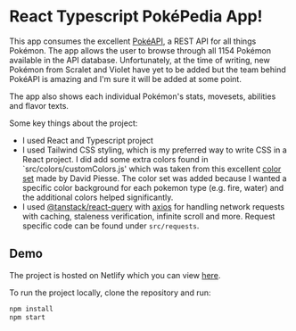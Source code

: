 # React Typescript PokéPedia App!

This app consumes the excellent [PokéAPI](https://pokeapi.co/), a REST API for all things Pokémon. The app allows the user to browse through all 1154 Pokémon available in the API database. Unfortunately, at the time of writing, new Pokémon from Scralet and Violet have yet to be added but the team behind PokéAPI is amazing and I'm sure it will be added at some point.

The app also shows each individual Pokémon's stats, movesets, abilities and flavor texts.

Some key things about the project:

-   I used React and Typescript project
-   I used Tailwind CSS styling, which is my preferred way to write CSS in a React project. I did add some extra colors found in `src/colors/customColors.js' which was taken from this excellent [color set](https://davidpiesse.github.io/tailwind-md-colours/) made by David Piesse. The color set was added because I wanted a specific color background for each pokemon type (e.g. fire, water) and the additional colors helped significantly.
-   I used [@tanstack/react-query](https://react-query-v3.tanstack.com/) with [axios](https://axios-http.com/docs/intro) for handling network requests with caching, staleness verification, infinite scroll and more. Request specific code can be found under `src/requests`.

## Demo

The project is hosted on Netlify which you can view [here](https://magnificent-starlight-61efc9.netlify.app).

To run the project locally, clone the repository and run:

```bash
npm install
npm start
```

